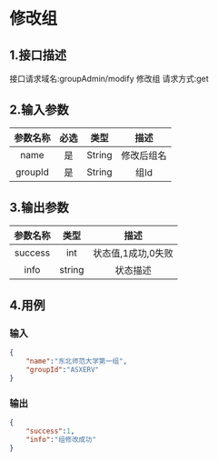 # 修改组

## 1.接口描述

接口请求域名:groupAdmin/modify
修改组
请求方式:get

## 2.输入参数

| 参数名称  | 必选  |  类型  |         描述         |
| :-------: | :---: | :----: | :------------------: |
| name | 是 | String | 修改后组名 |
| groupId | 是 | String | 组Id |

## 3.输出参数

|  参数名称  |  类型  |         描述         |
| :-------: | :----: | :------------------: |
| success | int | 状态值,1成功,0失败 |
| info | string | 状态描述 |

## 4.用例

### 输入

```json
{
    "name":"东北师范大学第一组",
    "groupId":"ASXERV"
}
```

### 输出

```json
{
    "success":1,
    "info":"组修改成功"
}
```
